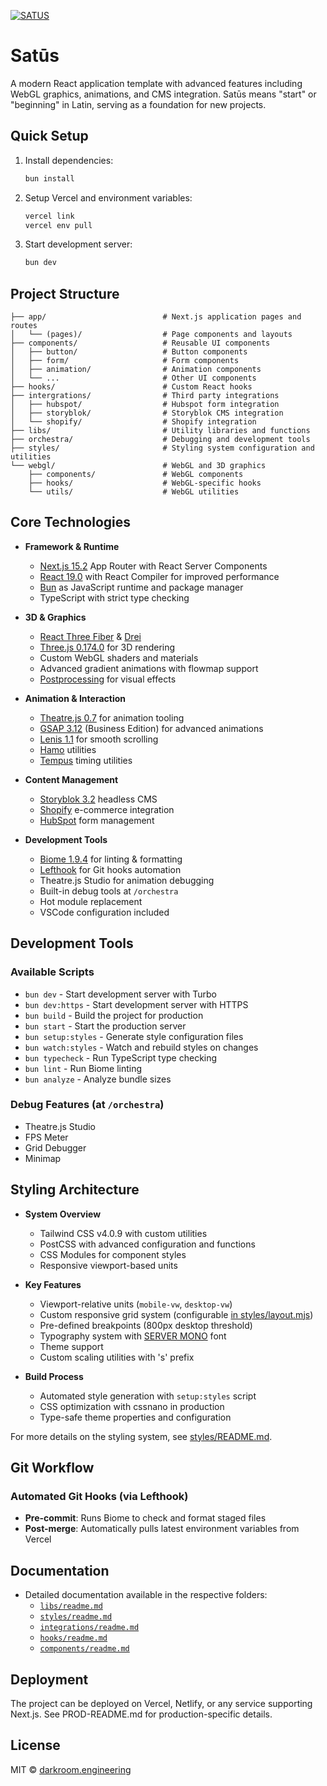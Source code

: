 [![SATUS](https://assets.darkroom.engineering/satus/banner.gif)](https://github.com/darkroomengineering/satus)

# Satūs

A modern React application template with advanced features including WebGL graphics, animations, and CMS integration. Satūs means "start" or "beginning" in Latin, serving as a foundation for new projects.

## Quick Setup

1. Install dependencies:
   ```bash
   bun install
   ```

2. Setup Vercel and environment variables:
   ```bash
   vercel link
   vercel env pull
   ```

3. Start development server:
   ```bash
   bun dev
   ```

## Project Structure

```
├── app/                          # Next.js application pages and routes
│   └── (pages)/                  # Page components and layouts
├── components/                   # Reusable UI components
│   ├── button/                   # Button components
│   ├── form/                     # Form components
│   ├── animation/                # Animation components
│   └── ...                       # Other UI components
├── hooks/                        # Custom React hooks
├── intergrations/                # Third party integrations
│   ├── hubspot/                  # Hubspot form integration
│   ├── storyblok/                # Storyblok CMS integration
│   └── shopify/                  # Shopify integration
├── libs/                         # Utility libraries and functions
├── orchestra/                    # Debugging and development tools
├── styles/                       # Styling system configuration and utilities
└── webgl/                        # WebGL and 3D graphics
    ├── components/               # WebGL components
    ├── hooks/                    # WebGL-specific hooks
    └── utils/                    # WebGL utilities
```

## Core Technologies

- **Framework & Runtime**
  - [Next.js 15.2](https://nextjs.org) App Router with React Server Components
  - [React 19.0](https://react.dev) with React Compiler for improved performance
  - [Bun](https://bun.sh) as JavaScript runtime and package manager
  - TypeScript with strict type checking

- **3D & Graphics**
  - [React Three Fiber](https://docs.pmnd.rs/react-three-fiber) & [Drei](https://github.com/pmndrs/drei)
  - [Three.js 0.174.0](https://threejs.org/) for 3D rendering
  - Custom WebGL shaders and materials
  - Advanced gradient animations with flowmap support
  - [Postprocessing](https://pmndrs.github.io/postprocessing) for visual effects

- **Animation & Interaction**
  - [Theatre.js 0.7](https://www.theatrejs.com/) for animation tooling
  - [GSAP 3.12](https://greensock.com/gsap/) (Business Edition) for advanced animations
  - [Lenis 1.1](https://github.com/darkroomengineering/lenis) for smooth scrolling
  - [Hamo](https://github.com/darkroomengineering/hamo) utilities
  - [Tempus](https://github.com/darkroomengineering/tempus) timing utilities

- **Content Management**
  - [Storyblok 3.2](https://www.storyblok.com/) headless CMS
  - [Shopify](https://www.shopify.com/) e-commerce integration
  - [HubSpot](https://www.hubspot.com/) form management

- **Development Tools**
  - [Biome 1.9.4](https://biomejs.dev/) for linting & formatting
  - [Lefthook](https://github.com/evilmartians/lefthook) for Git hooks automation
  - Theatre.js Studio for animation debugging
  - Built-in debug tools at `/orchestra`
  - Hot module replacement
  - VSCode configuration included

## Development Tools

### Available Scripts
- `bun dev` - Start development server with Turbo
- `bun dev:https` - Start development server with HTTPS
- `bun build` - Build the project for production
- `bun start` - Start the production server
- `bun setup:styles` - Generate style configuration files
- `bun watch:styles` - Watch and rebuild styles on changes
- `bun typecheck` - Run TypeScript type checking
- `bun lint` - Run Biome linting
- `bun analyze` - Analyze bundle sizes

### Debug Features (at `/orchestra`)
- Theatre.js Studio
- FPS Meter
- Grid Debugger
- Minimap

## Styling Architecture

- **System Overview**
  - Tailwind CSS v4.0.9 with custom utilities
  - PostCSS with advanced configuration and functions
  - CSS Modules for component styles
  - Responsive viewport-based units

- **Key Features**
  - Viewport-relative units (`mobile-vw`, `desktop-vw`)
  - Custom responsive grid system (configurable [in styles/layout.mjs](/styles/layout.mjs))
  - Pre-defined breakpoints (800px desktop threshold)
  - Typography system with [SERVER MONO](https://github.com/internet-development/www-server-mono) font
  - Theme support
  - Custom scaling utilities with 's' prefix

- **Build Process**
  - Automated style generation with `setup:styles` script
  - CSS optimization with cssnano in production
  - Type-safe theme properties and configuration

For more details on the styling system, see [styles/README.md](/styles/README.md).

## Git Workflow

### Automated Git Hooks (via Lefthook)
- **Pre-commit**: Runs Biome to check and format staged files
- **Post-merge**: Automatically pulls latest environment variables from Vercel

## Documentation

- Detailed documentation available in the respective folders:
  - [`libs/readme.md`](/libs/readme.md)
  - [`styles/readme.md`](/styles/readme.md)
  - [`integrations/readme.md`](/integrations/readme.md)
  - [`hooks/readme.md`](/hooks/readme.md)
  - [`components/readme.md`](/components/readme.md)

## Deployment

The project can be deployed on Vercel, Netlify, or any service supporting Next.js. See PROD-README.md for production-specific details.

## License

MIT © [darkroom.engineering](https://github.com/darkroomengineering)